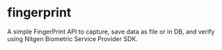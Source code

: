 # fingerprint
A simple FingerPrint API to capture, save data as file or in DB, and verify using Nitgen Biometric Service Provider SDK.
